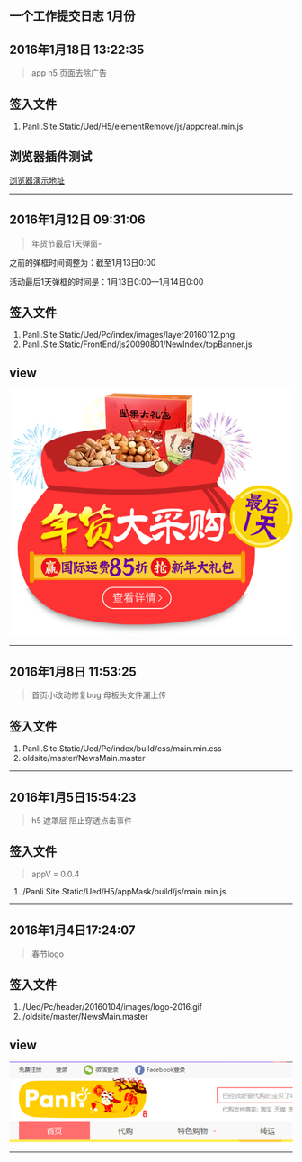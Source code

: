 ## 一个工作提交日志 1月份

## 2016年1月18日 13:22:35

>app h5 页面去除广告

## 签入文件

1. Panli.Site.Static/Ued/H5/elementRemove/js/appcreat.min.js


## 浏览器插件测试

[浏览器演示地址](https://github.com/browser-extensions/appRemove)

---


## 2016年1月12日 09:31:06

> 年货节最后1天弹窗-

之前的弹框时间调整为：截至1月13日0:00

活动最后1天弹框的时间是：1月13日0:00—1月14日0:00  


## 签入文件

1. Panli.Site.Static/Ued/Pc/index/images/layer20160112.png
2. Panli.Site.Static/FrontEnd/js20090801/NewIndex/topBanner.js


## view


![](./images/layer20160112.png)

---

## 2016年1月8日 11:53:25

> 首页小改动修复bug  母板头文件漏上传

## 签入文件

1. Panli.Site.Static/Ued/Pc/index/build/css/main.min.css
2. oldsite/master/NewsMain.master



---


## 2016年1月5日15:54:23

> h5 遮罩层 阻止穿透点击事件

## 签入文件

> appV = 0.0.4

1. /Panli.Site.Static/Ued/H5/appMask/build/js/main.min.js



---

## 2016年1月4日17:24:07

> 春节logo

## 签入文件

1. /Ued/Pc/header/20160104/images/logo-2016.gif
2. /oldsite/master/NewsMain.master

## view

![](./images/2016-01-04_173410.png)

---